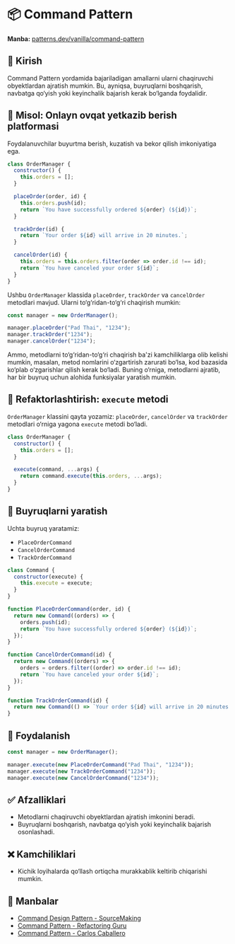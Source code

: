 # 📦 Command Pattern

**Manba:** [patterns.dev/vanilla/command-pattern](https://www.patterns.dev/vanilla/command-pattern/)

## 🧠 Kirish

Command Pattern yordamida bajariladigan amallarni ularni chaqiruvchi obyektlardan ajratish mumkin. Bu, ayniqsa, buyruqlarni boshqarish, navbatga qo‘yish yoki keyinchalik bajarish kerak bo‘lganda foydalidir.

## 🍜 Misol: Onlayn ovqat yetkazib berish platformasi

Foydalanuvchilar buyurtma berish, kuzatish va bekor qilish imkoniyatiga ega.

```javascript
class OrderManager {
  constructor() {
    this.orders = [];
  }

  placeOrder(order, id) {
    this.orders.push(id);
    return `You have successfully ordered ${order} (${id})`;
  }

  trackOrder(id) {
    return `Your order ${id} will arrive in 20 minutes.`;
  }

  cancelOrder(id) {
    this.orders = this.orders.filter(order => order.id !== id);
    return `You have canceled your order ${id}`;
  }
}
```

Ushbu `OrderManager` klassida `placeOrder`, `trackOrder` va `cancelOrder` metodlari mavjud. Ularni to‘g‘ridan-to‘g‘ri chaqirish mumkin:

```javascript
const manager = new OrderManager();

manager.placeOrder("Pad Thai", "1234");
manager.trackOrder("1234");
manager.cancelOrder("1234");
```

Ammo, metodlarni to‘g‘ridan-to‘g‘ri chaqirish ba'zi kamchiliklarga olib kelishi mumkin, masalan, metod nomlarini o‘zgartirish zarurati bo‘lsa, kod bazasida ko‘plab o‘zgarishlar qilish kerak bo‘ladi. Buning o‘rniga, metodlarni ajratib, har bir buyruq uchun alohida funksiyalar yaratish mumkin.

## 🔄 Refaktorlashtirish: `execute` metodi

`OrderManager` klassini qayta yozamiz: `placeOrder`, `cancelOrder` va `trackOrder` metodlari o‘rniga yagona `execute` metodi bo‘ladi.

```javascript
class OrderManager {
  constructor() {
    this.orders = [];
  }

  execute(command, ...args) {
    return command.execute(this.orders, ...args);
  }
}
```

## 🧩 Buyruqlarni yaratish

Uchta buyruq yaratamiz:

- `PlaceOrderCommand`
- `CancelOrderCommand`
- `TrackOrderCommand`

```javascript
class Command {
  constructor(execute) {
    this.execute = execute;
  }
}

function PlaceOrderCommand(order, id) {
  return new Command((orders) => {
    orders.push(id);
    return `You have successfully ordered ${order} (${id})`;
  });
}

function CancelOrderCommand(id) {
  return new Command((orders) => {
    orders = orders.filter((order) => order.id !== id);
    return `You have canceled your order ${id}`;
  });
}

function TrackOrderCommand(id) {
  return new Command(() => `Your order ${id} will arrive in 20 minutes.`);
}
```

## 🚀 Foydalanish

```javascript
const manager = new OrderManager();

manager.execute(new PlaceOrderCommand("Pad Thai", "1234"));
manager.execute(new TrackOrderCommand("1234"));
manager.execute(new CancelOrderCommand("1234"));
```

## ✅ Afzalliklari

- Metodlarni chaqiruvchi obyektlardan ajratish imkonini beradi.
- Buyruqlarni boshqarish, navbatga qo‘yish yoki keyinchalik bajarish osonlashadi.

## ❌ Kamchiliklari

- Kichik loyihalarda qo‘llash ortiqcha murakkablik keltirib chiqarishi mumkin.

## 🔗 Manbalar

- [Command Design Pattern - SourceMaking](https://sourcemaking.com/design_patterns/command)
- [Command Pattern - Refactoring Guru](https://refactoring.guru/design-patterns/command)
- [Command Pattern - Carlos Caballero](https://www.carloscaballero.io/command-pattern/)